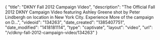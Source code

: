 {
    "title": "DKNY Fall 2012 Campaign Video",
    "description": "The Official Fall 2012 DKNY Campaign Video featuring Ashley Greene shot by Peter Lindbergh on location in New York City. Experience More of the campaign on D...",
    "videoid": "134263",
    "date_created": "1385407751",
    "date_modified": "1418181114",
    "type": "captivate",
    "layout": "video",
    "url": "\/v\/dkny-fall-2012-campaign-video\/134263"
}